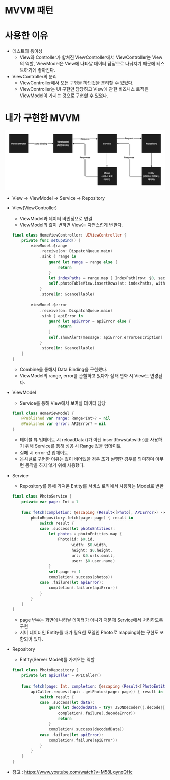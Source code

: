 # MVVM 패턴
# 사용한 이유
- 테스트의 용이성
    - View와 Controller가 합쳐진 ViewController에서 ViewController는 View의 역할, ViewModel은 View에 나타날 데이터 담당으로 나눠지기 때문에 테스트하기에 좋아진다.
- ViewController의 분리
    - ViewController에서 모든 구현을 하던것을 분리할 수 있었다.
    - ViewController는 UI 구현만 담당하고 View에 관한 비즈니스 로직은 ViewModel이 가지는 것으로 구현할 수 있었다.

# 내가 구현한 MVVM
<img src="https://github.com/hhhan0315/Unsplash/blob/main/screenshot/mvvm.png">

- View -> ViewModel -> Service -> Repository
- View(ViewController)
    - ViewModel과 데이터 바인딩으로 연결
    - ViewModel의 값이 변하면 View는 자연스럽게 변한다.
  
    ```swift
    final class HomeViewController: UIViewController {
        private func setupBind() {
            viewModel.$range
                .receive(on: DispatchQueue.main)
                .sink { range in
                    guard let range = range else {
                        return
                    }
                    let indexPaths = range.map { IndexPath(row: $0, section: TableSection.photos.rawValue) }
                    self.photoTableView.insertRows(at: indexPaths, with: .none)
                }
                .store(in: &cancellable)
            
            viewModel.$error
                .receive(on: DispatchQueue.main)
                .sink { apiError in
                    guard let apiError = apiError else {
                        return
                    }
                    self.showAlert(message: apiError.errorDescription)
                }
                .store(in: &cancellable)
        }
    }
    ```
  
    - Combine을 통해서 Data Binding을 구현했다.
    - ViewModel의 range, error를 관찰하고 있다가 상태 변화 시 View도 변경된다.
- ViewModel
    - Service를 통해 View에서 보여질 데이터 담당
  
    ```swift
    final class HomeViewModel {    
        @Published var range: Range<Int>? = nil
        @Published var error: APIError? = nil
    }
    ```
    
    - 테이블 뷰 업데이트 시 reloadData()가 아닌 insertRows(at:with:)를 사용하기 위해 Service를 통해 성공 시 Range<Int> 값을 업데이트
    - 실패 시 error 값 업데이트
    - 옵셔널로 구현한 이유는 값이 비어있을 경우 초기 실행한 경우를 의미하며 아무런 동작을 하지 않기 위해 사용했다.
  
- Service
    - Repository를 통해 가져온 Entity를 서비스 로직에서 사용하는 Model로 변환
    
    ```swift
    final class PhotoService {        
        private var page: Int = 1
        
        func fetch(completion: @escaping (Result<[Photo], APIError>) -> Void) {
            photoRepository.fetch(page: page) { result in
                switch result {
                case .success(let photoEntities):
                    let photos = photoEntities.map {
                        Photo(id: $0.id,
                              width: $0.width,
                              height: $0.height,
                              url: $0.urls.small,
                              user: $0.user.name)
                    }
                    self.page += 1
                    completion(.success(photos))
                case .failure(let apiError):
                    completion(.failure(apiError))
                }
            }
        }
    }
    ```
    
    - page 변수는 화면에 나타날 데이터가 아니기 때문에 Service에서 처리하도록 구현
    - 서버 데이터인 Entity를 내가 필요한 모델인 Photo로 mapping하는 구현도 포함되어 있다.
    
- Repository
    - Entity(Server Model)를 가져오는 역할
    
    ```swift
    final class PhotoRepository {
        private let apiCaller = APICaller()
        
        func fetch(page: Int, completion: @escaping (Result<[PhotoEntity], APIError>) -> Void) {
            apiCaller.request(api: .getPhotos(page: page)) { result in
                switch result {
                case .success(let data):
                    guard let decodedData = try? JSONDecoder().decode([PhotoEntity].self, from: data) else {
                        completion(.failure(.decodeError))
                        return
                    }
                    completion(.success(decodedData))
                case .failure(let apiError):
                    completion(.failure(apiError))
                }
            }
        }
    }
    ```
    
- 참고 : https://www.youtube.com/watch?v=M58LqynqQHc







